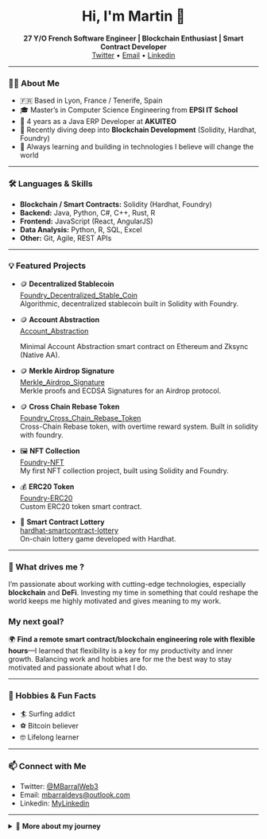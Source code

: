 <!--
**MBarralDevs/MBarralDevs** is a ✨ special ✨ repository because its `README.md` (this file) appears on your GitHub profile.
-->

<h1 align="center">Hi, I'm Martin 👋</h1>
<p align="center">
  <b>27 Y/O French Software Engineer | Blockchain Enthusiast | Smart Contract Developer</b><br>
  <a href="https://x.com/MBarralWeb3">Twitter</a> • <a href="mailto:mbarraldevs@outlook.com">Email</a> • <a href="https://www.linkedin.com/in/martin-barral-5ab633182/">Linkedin</a>
</p>

---

### 👨‍💻 About Me

-  🇫🇷 Based in Lyon, France / Tenerife, Spain
- 🎓 Master’s in Computer Science Engineering from <b>EPSI IT School</b>
- 💼 4 years as a Java ERP Developer at <b>AKUITEO</b>
- 🌱 Recently diving deep into **Blockchain Development** (Solidity, Hardhat, Foundry)
- 🚀 Always learning and building in technologies I believe will change the world

---

### 🛠️ Languages & Skills

- **Blockchain / Smart Contracts:** Solidity (Hardhat, Foundry)
- **Backend:** Java, Python, C#, C++, Rust, R
- **Frontend:** JavaScript (React, AngularJS)
- **Data Analysis:** Python, R, SQL, Excel
- **Other:** Git, Agile, REST APIs

---

### 💡 Featured Projects


- 🪙 **Decentralized Stablecoin**  
  [Foundry_Decentralized_Stable_Coin](https://github.com/MBarralDevs/Foundry_Decentralized_Stable_Coin)  
  Algorithmic, decentralized stablecoin built in Solidity with Foundry.

- 🪙 **Account Abstraction**  
  [Account_Abstraction](https://github.com/MBarralDevs/AccountAbstraction)

  Minimal Account Abstraction smart contract on Ethereum and Zksync (Native AA).

- 🪙 **Merkle Airdrop Signature**  
  [Merkle_Airdrop_Signature](https://github.com/MBarralDevs/MerkleAirdropSignature)  
  Merkle proofs and ECDSA Signatures for an Airdrop protocol.

- 🪙 **Cross Chain Rebase Token**  
  [Foundry_Cross_Chain_Rebase_Token](https://github.com/MBarralDevs/Cross-Chain-Rebase-Token)  
  Cross-Chain Rebase token, with overtime reward system. Built in solidity with foundry.

- 🖼️ **NFT Collection**  
  [Foundry-NFT](https://github.com/MBarralDevs/Foundry-NFT)  
  My first NFT collection project, built using Solidity and Foundry.

- 💰 **ERC20 Token**  
  [Foundry-ERC20](https://github.com/MBarralDevs/Foundry-ERC20)  
  Custom ERC20 token smart contract.

- 🎲 **Smart Contract Lottery**  
  [hardhat-smartcontract-lottery](https://github.com/MBarralDevs/hardhat-smartcontract-lottery)  
  On-chain lottery game developed with Hardhat.

---

### 🎯 What drives me ?

I’m passionate about working with cutting-edge technologies, especially **blockchain** and **DeFi**. Investing my time in something that could reshape the world keeps me highly motivated and gives meaning to my work.

### My next goal?  
🌍 **Find a remote smart contract/blockchain engineering role with flexible hours**—I learned that flexibility is a key for my productivity and inner growth. Balancing work and hobbies are for me the best way to stay motivated and passionate about what I do.

---

### 🌊 Hobbies & Fun Facts

- 🏄 Surfing addict
- ⚽ Bitcoin believer
- 🤓 Lifelong learner

---

### 📫 Connect with Me

- Twitter: [@MBarralWeb3](https://x.com/MBarralWeb3)
- Email: [mbarraldevs@outlook.com](mailto:mbarraldevs@outlook.com)
- Linkedin: [MyLinkedin](https://www.linkedin.com/in/martin-barral-5ab633182/)

---

<details>
<summary>📝 <b>More about my journey</b></summary>

- Graduated from EPSI IT School, passionate about software craftsmanship
- 4 years building ERP solutions in Java at AKUITEO
- Deep dived into blockchain via Cyfrin Updraft online Solidity courses
- Always open to new challenges and collaborations—let’s build the future together!
</details>
